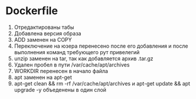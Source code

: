 # Dockerfile
1. Отредактированы табы
2. Добавлена версия образа
3. ADD заменен на COPY
4. Переключение на юзера перенесено после его добавления и после выполнения команд требующего рут привелегий
5. unzip заменен на tar, так как добавляется архив .tar.gz
6. Удален пробел в пути /var/cache/apt/archives
7. WORKDIR перенесен в начало файла
8. apt заменен на apt-get
9. apt-get clean && rm -rf /var/cache/apt/archives и apt-get update && apt upgrade -y объеденены в один слой